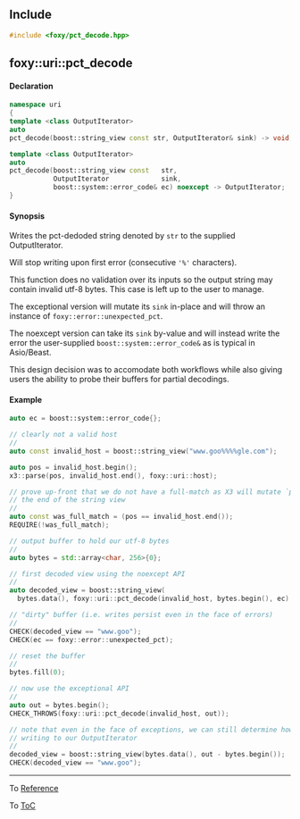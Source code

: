 ## Include

```c++
#include <foxy/pct_decode.hpp>
```

## foxy::uri::pct_decode

#### Declaration

```c++
namespace uri
{
template <class OutputIterator>
auto
pct_decode(boost::string_view const str, OutputIterator& sink) -> void;

template <class OutputIterator>
auto
pct_decode(boost::string_view const   str,
           OutputIterator             sink,
           boost::system::error_code& ec) noexcept -> OutputIterator;
}
```

#### Synopsis

Writes the pct-dedoded string denoted by `str` to the supplied OutputIterator.

Will stop writing upon first error (consecutive `'%'` characters).

This function does no validation over its inputs so the output string may contain invalid utf-8
bytes. This case is left up to the user to manage.

The exceptional version will mutate its `sink` in-place and will throw an instance of
`foxy::error::unexpected_pct`.

The noexcept version can take its `sink` by-value and will instead write the error the user-supplied
`boost::system::error_code&` as is typical in Asio/Beast.

This design decision was to accomodate both workflows while also giving users the ability to probe
their buffers for partial decodings.

#### Example

```c++
auto ec = boost::system::error_code{};

// clearly not a valid host
//
auto const invalid_host = boost::string_view("www.goo%%%%gle.com");

auto pos = invalid_host.begin();
x3::parse(pos, invalid_host.end(), foxy::uri::host);

// prove up-front that we do not have a full-match as X3 will mutate `pos` until it's equal to
// the end of the string view
//
auto const was_full_match = (pos == invalid_host.end());
REQUIRE(!was_full_match);

// output buffer to hold our utf-8 bytes
//
auto bytes = std::array<char, 256>{0};

// first decoded view using the noexcept API
//
auto decoded_view = boost::string_view(
  bytes.data(), foxy::uri::pct_decode(invalid_host, bytes.begin(), ec) - bytes.begin());

// "dirty" buffer (i.e. writes persist even in the face of errors)
//
CHECK(decoded_view == "www.goo");
CHECK(ec == foxy::error::unexpected_pct);

// reset the buffer
//
bytes.fill(0);

// now use the exceptional API
//
auto out = bytes.begin();
CHECK_THROWS(foxy::uri::pct_decode(invalid_host, out));

// note that even in the face of exceptions, we can still determine how much we actually wound up
// writing to our OutputIterator
//
decoded_view = boost::string_view(bytes.data(), out - bytes.begin());
CHECK(decoded_view == "www.goo");
```

---

To [Reference](../reference.md#Reference)

To [ToC](../index.md#Table-of-Contents)

